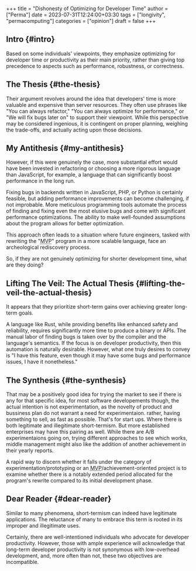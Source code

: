 +++
title = "Dishonesty of Optimizing for Developer Time"
author = ["Perma"]
date = 2023-07-31T12:24:00+03:30
tags = ["longivity", "permacomputing"]
categories = ["opinion"]
draft = false
+++

## Intro {#intro}

Based on some individuals' viewpoints, they emphasize optimizing for developer time or productivity as their main priority, rather than giving top precedence to aspects such as performance, robustness, or correctness.


## The Thesis {#the-thesis}

Their argument revolves around the idea that developers' time is more valuable and expensive than server resources. They often use phrases like "You can always refactor," "You can always optimize for performance," or "We will fix bugs later on" to support their viewpoint. While this perspective may be considered ingenious, it is contingent on proper planning, weighing the trade-offs, and actually acting upon those decisions.


## My Antithesis {#my-antithesis}

However, if this were genuinely the case, more substantial effort would have been invested in refactoring or choosing a more rigorous language than <span class="language">JavaScript</span>, for example, a language that can significantly boost performance in the long run.

Fixing bugs in backends written in <span class="language">JavaScript</span>, PHP, or Python is certainly feasible, but adding performance improvements can become challenging, if not improbable. More meticulous programming tools automate the process of finding and fixing even the most elusive bugs and come with significant performance optimizations. The ability to make well-founded assumptions about the program allows for better optimization.

This approach often leads to a situation where future engineers, tasked with rewriting the "<abbr title=" Minimal Viable Product">MVP</abbr>" program in a more scalable language, face an archeological rediscovery process.

So, if they are not genuinely optimizing for shorter development time, what are they doing?


## Lifting The Veil: The Actual Thesis {#lifting-the-veil-the-actual-thesis}

It appears that they prioritize short-term gains over achieving greater long-term goals.

A language like <span class="language">Rust</span>, while providing benefits like enhanced safety and reliability, requires significantly more time to produce a binary or APIs. The manual labor of finding bugs is taken over by the compiler and the language's semantics. If the focus is on developer productivity, then this automation is naturally desirable. However, what one truly desires to convey is "I have this feature, even though it may have some bugs and performance issues, I have it nonetheless."


## The Synthesis {#the-synthesis}

That may be a positively good idea for trying the market to see if there is any for that specific idea, for most software developements though, the actual intention is not experimentation, as the novelty of product and bussiness plan do not warrant a need for experimentaion. rather, having something to sell, as fast as possible. That's for start ups. Where there is both legitimate and illegitimate short-termism. But more established enterprises may have this pairing as well. While there are A/B experimentaions going on, trying different approaches to see which works, middle management might also like the addition of another achievement in their yearly reports.

A rapid way to discern whether it falls under the category of experimentation/prototyping or an <abbr title="Minimum Viable Product">MVP</abbr>/achievement-oriented project is to examine whether there is a notably extended period allocated for the program's rewrite compared to its initial development phase.


## Dear Reader {#dear-reader}

Similar to many phenomena, short-termism can indeed have legitimate applications. The reluctance of many to embrace this term is rooted in its improper and illegitimate uses.

Certainly, there are well-intentioned individuals who advocate for developer productivity. However, those with ample experience will acknowledge that long-term developer productivity is not synonymous with low-overhead development, and, more often than not, these two objectives are incompatible.

